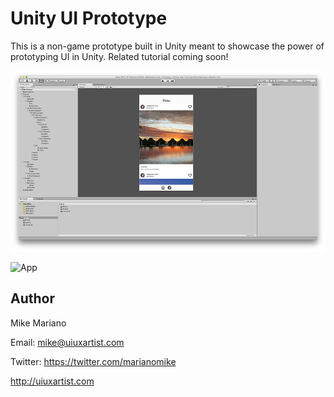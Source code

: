 # Unity UI Prototype

This is a non-game prototype built in Unity meant to showcase the power of prototyping UI in Unity. Related tutorial coming soon!

![Unity Screenshot](Screens/Unity.png)

![App](Screens/PhotoApp.gif)

## Author

Mike Mariano

Email: mike@uiuxartist.com

Twitter: https://twitter.com/marianomike

http://uiuxartist.com
